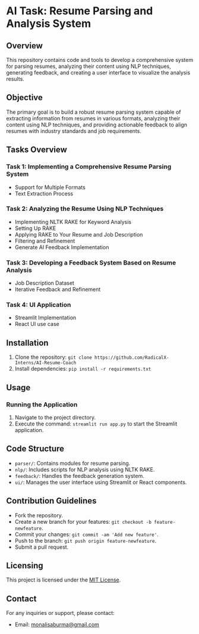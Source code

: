 # AI Task: Resume Parsing and Analysis System

## Overview
This repository contains code and tools to develop a comprehensive system for parsing resumes, analyzing their content using NLP techniques, generating feedback, and creating a user interface to visualize the analysis results.

## Objective
The primary goal is to build a robust resume parsing system capable of extracting information from resumes in various formats, analyzing their content using NLP techniques, and providing actionable feedback to align resumes with industry standards and job requirements.

## Tasks Overview
### Task 1: Implementing a Comprehensive Resume Parsing System
- Support for Multiple Formats
- Text Extraction Process


### Task 2: Analyzing the Resume Using NLP Techniques
- Implementing NLTK RAKE for Keyword Analysis
- Setting Up RAKE
- Applying RAKE to Your Resume and Job Description
- Filtering and Refinement
- Generate AI Feedback Implementation

### Task 3: Developing a Feedback System Based on Resume Analysis
- Job Description Dataset
- Iterative Feedback and Refinement

### Task 4: UI Application
- Streamlit Implementation
- React UI use case

## Installation
1. Clone the repository: `git clone https://github.com/RadicalX-Interns/AI-Resume-Coach`
2. Install dependencies: `pip install -r requirements.txt`

## Usage
### Running the Application
1. Navigate to the project directory.
2. Execute the command: `streamlit run app.py` to start the Streamlit application.

## Code Structure
- `parser/`: Contains modules for resume parsing.
- `nlp/`: Includes scripts for NLP analysis using NLTK RAKE.
- `feedback/`: Handles the feedback generation system.
- `ui/`: Manages the user interface using Streamlit or React components.

## Contribution Guidelines
- Fork the repository.
- Create a new branch for your features: `git checkout -b feature-newfeature`.
- Commit your changes: `git commit -am 'Add new feature'`.
- Push to the branch: `git push origin feature-newfeature`.
- Submit a pull request.

## Licensing
This project is licensed under the [MIT License](LICENSE).

## Contact
For any inquiries or support, please contact:
- Email: [monalisaburma@gmail.com](mailto:monalisaburma@gmail.com)



